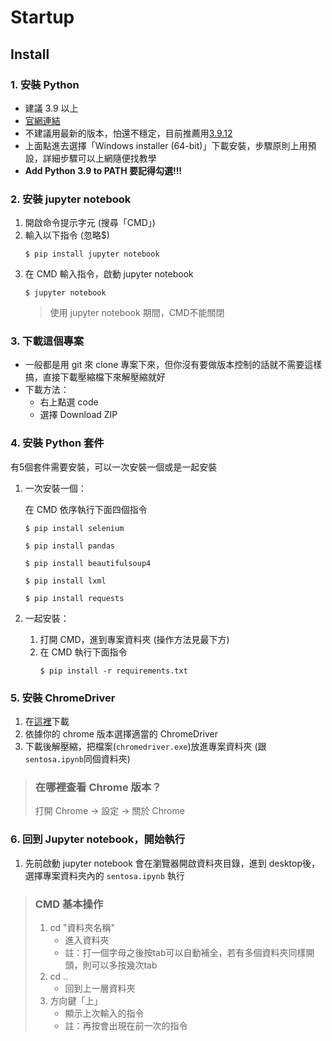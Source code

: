 # Startup

## Install
### 1. 安裝 Python
- 建議 3.9 以上
- [官網連結](https://www.python.org/)
- 不建議用最新的版本，怕還不穩定，目前推薦用[3.9.12](https://www.python.org/downloads/release/python-3912/)
- 上面點進去選擇「Windows installer (64-bit)」下載安裝，步驟原則上用預設，詳細步驟可以上網隨便找教學
- **Add Python 3.9 to PATH 要記得勾選!!!**



### 2. 安裝 jupyter notebook
1. 開啟命令提示字元 (搜尋「CMD」)
2. 輸入以下指令 (忽略$)
    ```
    $ pip install jupyter notebook
    ```
3. 在 CMD 輸入指令，啟動 jupyter notebook
    ```
    $ jupyter notebook
    ```
    > 使用 jupyter notebook 期間，CMD不能關閉

### 3. 下載這個專案
- 一般都是用 git 來 clone 專案下來，但你沒有要做版本控制的話就不需要這樣搞，直接下載壓縮檔下來解壓縮就好
- 下載方法：
    - 右上點選 code
    - 選擇 Download ZIP

### 4. 安裝 Python 套件
有5個套件需要安裝，可以一次安裝一個或是一起安裝
1. 一次安裝一個：

    在 CMD 依序執行下面四個指令
    ```
    $ pip install selenium
    ```
    ```
    $ pip install pandas
    ```
    ```
    $ pip install beautifulsoup4
    ```
    ```
    $ pip install lxml
    ```
    ```
    $ pip install requests
    ```

2. 一起安裝：
    1. 打開 CMD，進到專案資料夾 (操作方法見最下方)
    2. 在 CMD 執行下面指令
        ```
        $ pip install -r requirements.txt
        ```

### 5. 安裝 ChromeDriver
1. 在[這裡](https://chromedriver.chromium.org/downloads)下載 
2. 依據你的 chrome 版本選擇適當的 ChromeDriver
3. 下載後解壓縮，把檔案(`chromedriver.exe`)放進專案資料夾 (跟 `sentosa.ipynb`同個資料夾)

> ### **在哪裡查看 Chrome 版本？**
> 
> 打開 Chrome -> 設定 -> 關於 Chrome


### 6. 回到 Jupyter notebook，開始執行
1. 先前啟動 jupyter notebook 會在瀏覽器開啟資料夾目錄，進到 desktop後，選擇專案資料夾內的 `sentosa.ipynb` 執行


> ### **CMD 基本操作**
> 1. cd "資料夾名稱"
>    - 進入資料夾
>    - 註：打一個字母之後按tab可以自動補全，若有多個資料夾同樣開頭，則可以多按幾次tab
> 2. cd ..
>    - 回到上一層資料夾
> 3. 方向鍵「上」
>    - 顯示上次輸入的指令
>    - 註：再按會出現在前一次的指令